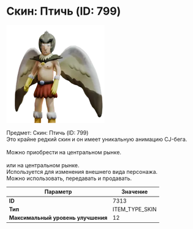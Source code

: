 # Скин: Птичь (ID: 799)

![Item Image](../img/7313.webp?raw=true)

Предмет: Скин: Птичь (ID: 799)<br>Это крайне редкий скин и он имеет уникальную анимацию CJ-бега.<br><br>Можно приобрести на центральном рынке.<br><br>или на центральном рынке.<br>Используется для изменения внешнего вида персонажа.<br>Можно использовать, передавать и продавать.


| Параметр | Значение |
|----------|----------|
| **ID** | 7313 |
| **Тип** | ITEM_TYPE_SKIN |
| **Максимальный уровень улучшения** | 12 |

